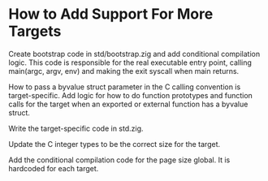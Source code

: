 # How to Add Support For More Targets

Create bootstrap code in std/bootstrap.zig and add conditional compilation
logic. This code is responsible for the real executable entry point, calling
main(argc, argv, env) and making the exit syscall when main returns.

How to pass a byvalue struct parameter in the C calling convention is
target-specific. Add logic for how to do function prototypes and function calls
for the target when an exported or external function has a byvalue struct.

Write the target-specific code in std.zig.

Update the C integer types to be the correct size for the target.

Add the conditional compilation code for the page size global. It is hardcoded
for each target.
